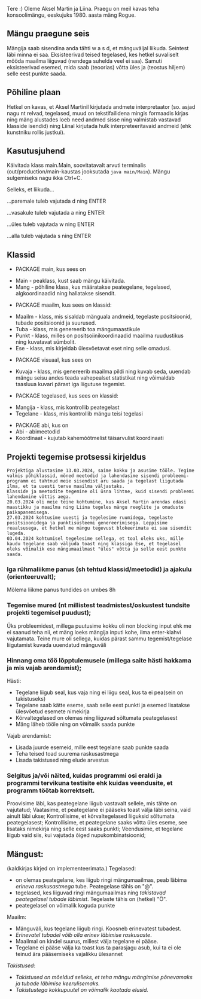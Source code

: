 Tere :)
Oleme Aksel Martin ja Liina.
Praegu on meil kavas teha konsoolimängu, eeskujuks 1980. aasta mäng Rogue.

## Mängu praegune seis
Mängija saab sisendina anda tähti w a s d, et mänguväljal liikuda. Seintest läbi minna ei saa. 
Eksisteerivad teised tegelased, kes hetkel suvaliselt mööda maailma liiguvad (nendega suhelda veel ei saa).
Samuti eksisteerivad esemed, mida saab (teoorias) võtta üles ja (teostus hiljem) selle eest punkte saada.

## Põhiline plaan 
Hetkel on kavas, et Aksel Martinil kirjutada andmete interpretaator
(so. asjad nagu nt relvad, tegelased, muud on tekstifailidena mingis formaadis kirjas
ning mäng alustades loeb need andmed sisse ning valmistab vastavad klasside isendid)
ning Liinal kirjutada hulk interpreteeritavaid andmeid (ehk kunstniku rollis justkui).

## Kasutusjuhend
Käivitada klass main.Main, soovitatavalt arvuti terminalis (out/production/main-kaustas jooksutada `java main/Main`). Mängu sulgemiseks nagu ikka Ctrl+C.

Selleks, et liikuda...

...paremale tuleb vajutada d ning ENTER

...vasakule tuleb vajutada a ning ENTER

...üles tuleb vajutada w ning ENTER

...alla tuleb vajutada s ning ENTER

## Klassid
- PACKAGE main, kus sees on
* Main - peaklass, kust saab mängu käivitada.
* Mang - põhiline klass, kus määratakse peategelane, tegelased, algkoordinaadid ning hallatakse sisendit.

- PACKAGE maailm, kus sees on klassid:
* Maailm - klass, mis sisaldab mänguala andmeid, tegelaste positsioonid, tubade positsioonid ja suurused.
* Tuba - klass, mis genereerib toa mängumaastikule
* Punkt - klass, milles on positsoiinikoordinaadid maailma ruudustikus ning kuvatavat sümbolit.
* Ese - klass, mis kirjeldab ülesvõetavat eset ning selle omadusi.

- PACKAGE visuaal, kus sees on
* Kuvaja - klass, mis genereerib maailma pildi ning kuvab seda, uuendab mängu seisu andes teada vahepealset statistikat ning võimaldab taasluua kuvari pärast iga liigutuse tegemist.

- PACKAGE tegelased, kus sees on klassid:
* Mangija - klass, mis kontrollib peategelast
* Tegelane - klass, mis kontrollib mängu teisi tegelasi

- PACKAGE abi, kus on
- Abi - abimeetodid
- Koordinaat - kujutab kahemõõtmelist täisarvulist koordinaati

## Projekti tegemise protsessi kirjeldus
```
Projektiga alustasime 13.03.2024, saime kokku ja asusime tööle. Tegime valmis põhiklassid, mõned meetodid ja lahendasime sisendi probleemi- programm ei tahtnud meie sisendist aru saada ja tegelast liigutada ilma, et ta uuesti terve maailma väljastaks.
Klasside ja meetodite tegemine oli üsna lihtne, kuid sisendi probleemi lahendamine võttis aega.
20.03.2024 oli meie teine kohtumine, kus Aksel Martin arendas edasi maastikku ja maailma ning Liina tegeles mängu reeglite ja omaduste paikapanemisega.
27.03.2024 kohtusime uuesti ja tegelesime ruumidega, tegelaste positsioonidega ja punktisüsteemi genereerimisega. Leppisime reaalsusega, et hetkel me mängu tegevust blokeerimata ei saa sisendit lugeda.
03.04.2024 kohtumisel tegelesime sellega, et toal oleks uks, mille kaudu tegelane saab väljuda toast ning klassiga Ese, et tegelasel oleks võimalik ese mängumaailmast "üles" võtta ja selle eest punkte saada.
```

### Iga rühmaliikme panus (sh tehtud klassid/meetodid) ja ajakulu (orienteeruvalt);
Mõlema liikme panus tundides on umbes 8h

### Tegemise mured (nt millistest teadmistest/oskustest tundsite projekti tegemisel puudust);
Üks probleemidest, millega puutusime kokku oli non blocking input ehk me ei saanud teha nii, et mäng loeks mängija inputi kohe, ilma enter-klahvi vajutamata.
Teine mure oli sellega, kuidas pärast sammu tegemist/tegelase liigutamist kuvada uuendatud mänguväli


### Hinnang oma töö lõpptulemusele (millega saite hästi hakkama ja mis vajab arendamist);
Hästi: 
* Tegelane liigub seal, kus vaja ning ei liigu seal, kus ta ei pea(sein on takistuseks)
* Tegelane saab kätte eseme, saab selle eest punkti ja esemed lisatakse ülesvõetud esemete nimekirja
* Kõrvaltegelased on olemas ning liiguvad sõltumata peategelasest
* Mäng läheb tööle ning on võimalik saada punkte

Vajab arendamist:
* Lisada juurde esemeid, mille eest tegelane saab punkte saada
* Teha teised toad suurema raskusastmega
* Lisada takistused ning elude arvestus

### Selgitus ja/või näited, kuidas programmi osi eraldi ja programmi tervikuna testisite ehk kuidas veendusite, et programm töötab korrektselt.

Proovisime läbi, kas peategelane liigub vastavalt sellele, mis tähte on vajutatud;
Vaatasime, et peategelane ei pääseks toast välja läbi seina, vaid ainult läbi ukse;
Kontrollisime, et kõrvaltegelased liiguksid sõltumata peategelasest;
Kontrollisime, et peategelane saaks võtta üles eseme, see lisataks nimekirja ning selle eest saaks punkti;
Veendusime, et tegelane liigub vaid siis, kui vajutada õiged nupukombinatsioonid;


## Mängust:
(kaldkirjas kirjed on implementeerimata.)
Tegelased:
* on olemas peategelane, kes liigub ringi mängumaailmas, peab läbima _erineva raskusastmega_ tube. Peategelase tähis on "@". 
* tegelased, kes liiguvad ringi mängumaailmas ning _takistavad peategelasel tubade läbimist_. Tegelaste tähis on (hetkel) "Ö".
* peategelasel on võimalik koguda punkte


Maailm: 
* Mänguväli, kus tegelane liigub ringi. Koosneb erinevatest tubadest.
* _Erinevatel tubadel võib olla erinev läbimise raskusaste_. 
* Maailmal on kindel suurus, millest välja tegelane ei pääse.
* Tegelane ei pääse välja ka toast kus ta parasjagu asub, kui ta ei ole teinud ära pääsemiseks vajalikku ülesannet


_Takistused_:
* _Takistused on mõeldud selleks, et teha mängu mängimise põnevamaks ja tubade läbimise keerulisemaks._
* _Takistustega kokkupuutel on võimalik kaotada elusid._

